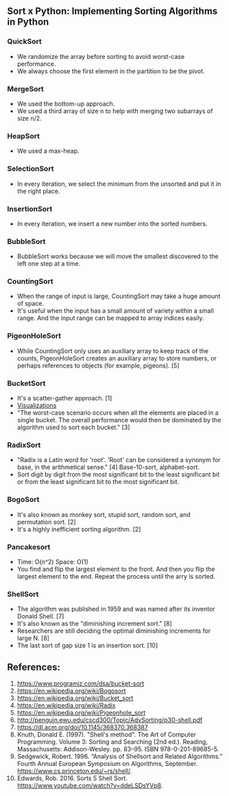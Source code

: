 ## Sort x Python: Implementing Sorting Algorithms in Python

### QuickSort
- We randomize the array before sorting to avoid worst-case performance.
- We always choose the first element in the partition to be the pivot.

### MergeSort
- We used the bottom-up approach.
- We used a third array of size n to help with merging two subarrays of size n/2.

### HeapSort
- We used a max-heap.

### SelectionSort
- In every iteration, we select the minimum from the unsorted and put it in the right place.

### InsertionSort
- In every iteration, we insert a new number into the sorted numbers.

### BubbleSort
- BubbleSort works because we will move the smallest discovered to the left one step at a time.

### CountingSort
- When the range of input is large, CountingSort may take a huge amount of space.
- It's useful when the input has a small amount of variety within a small range. And the input range can be mapped to array indices easily.

### PigeonHoleSort
- While CountingSort only uses an auxiliary array to keep track of the counts, PigeonHoleSort creates an auxiliary array to store numbers, or perhaps references to objects (for example, pigeons). [5]

### BucketSort
- It's a scatter-gather approach. [1]
- [Visualizations](https://medium.com/karuna-sehgal/an-introduction-to-bucket-sort-62aa5325d124)
- "The worst-case scenario occurs when all the elements are placed in a single bucket. The overall performance would then be dominated by the algorithm used to sort each bucket." [3]

### RadixSort
- "Radix is a Latin word for 'root'. 'Root' can be considered a synonym for base, in the arithmetical sense." [4] Base-10-sort, alphabet-sort.
- Sort digit by digit from the most significant bit to the least significant bit or from the least significant bit to the most significant bit.

### BogoSort
- It's also known as monkey sort, stupid sort, random sort, and permutation sort. [2]
- It's a highly inefficient sorting algorithm. [2]

### Pancakesort
- Time: O(n^2) Space: O(1)
- You find and flip the largest element to the front. And then you flip the largest element to the end. Repeat the process until the arry is sorted.

### ShellSort
- The algorithm was published in 1959 and was named after its inventor Donald Shell. [7]
- It's also known as the "diminishing increment sort." [8]
- Researchers are still deciding the optimal diminishing increments for large N. [8]
- The last sort of gap size 1 is an insertion sort. [10]

## References:
1. https://www.programiz.com/dsa/bucket-sort
2. https://en.wikipedia.org/wiki/Bogosort
3. https://en.wikipedia.org/wiki/Bucket_sort
4. https://en.wikipedia.org/wiki/Radix
5. https://en.wikipedia.org/wiki/Pigeonhole_sort
6. http://penguin.ewu.edu/cscd300/Topic/AdvSorting/p30-shell.pdf
7. https://dl.acm.org/doi/10.1145/368370.368387
8. Knuth, Donald E. (1997). "Shell's method". The Art of Computer Programming. Volume 3: Sorting and Searching (2nd ed.). Reading, Massachusetts: Addison-Wesley. pp. 83–95. ISBN 978-0-201-89685-5.
9. Sedgewick, Robert. 1996. “Analysis of Shellsort and Related Algorithms.” Fourth Annual European Symposium on Algorithms, September. https://www.cs.princeton.edu/~rs/shell/.
10. Edwards, Rob. 2016. Sorts 5 Shell Sort. https://www.youtube.com/watch?v=ddeLSDsYVp8.
